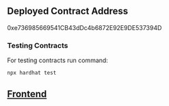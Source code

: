 ## Deployed Contract Address

0xe736985669541CB43dDc4b6872E92E9DE537394D

### Testing Contracts

For testing contracts run command:

```
npx hardhat test
```

## [Frontend](https://github.com/ScooterMcgavin21/NFT-minter/blob/main/client/README.md)
